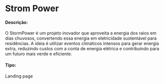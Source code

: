# Strom Power 
#### Descrição:
O StormPower é um projeto inovador que aproveita a energia dos raios em dias chuvosos, convertendo essa energia em eletricidade sustentável para residências. A ideia é utilizar eventos climáticos intensos para gerar energia extra, reduzindo custos com a conta de energia elétrica e contribuindo para um futuro mais verde e eficiente.
#### Tipo:
Landing page
